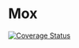 # Mox
[![Coverage Status](https://coveralls.io/repos/github/JaronWhitty/Mox/badge.svg?branch=master)](https://coveralls.io/github/JaronWhitty/Mox?branch=master)
